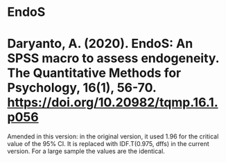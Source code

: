 # EndoS
# Daryanto, A. (2020). EndoS: An SPSS macro to assess endogeneity. The Quantitative Methods for Psychology, 16(1), 56-70. https://doi.org/10.20982/tqmp.16.1.p056
Amended in this version:
in the original version, it used 1.96 for the critical value of the 95% CI.
It is replaced with IDF.T(0.975, dffs) in the current version. For a large sample the values are the identical. 


